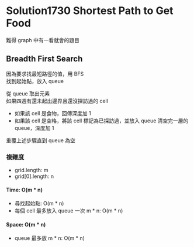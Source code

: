 # Solution1730 Shortest Path to Get Food

難得 graph 中有一看就會的題目

## Breadth First Search

因為要求找最短路徑的值，用 BFS  
找到起始點，放入 queue

從 queue 取出元素  
如果四週有還未起出邊界且還沒探訪過的 cell
- 如果該 cell 是食物，回傳深度加 1
- 如果該 cell 是空格，將該 cell 標記為已探訪過，並放入 queue
清空完一層的 queue，深度加 1

重覆上述步驟直到 queue 為空

### 複雜度
- grid.length: m
- grid[0].length: n

#### Time: O(m * n)
- 尋找起始點: O(m * n)
- 每個 cell 最多放入 queue 一次 m * n: O(m * n)

#### Space: O(m * n)
- queue 最多放 m * n: O(m * n)